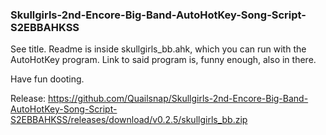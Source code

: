 ### Skullgirls-2nd-Encore-Big-Band-AutoHotKey-Song-Script-S2EBBAHKSS
See title. Readme is inside skullgirls_bb.ahk, which you can run with the AutoHotKey program.
Link to said program is, funny enough, also in there.

Have fun dooting.

Release: https://github.com/Quailsnap/Skullgirls-2nd-Encore-Big-Band-AutoHotKey-Song-Script-S2EBBAHKSS/releases/download/v0.2.5/skullgirls_bb.zip
